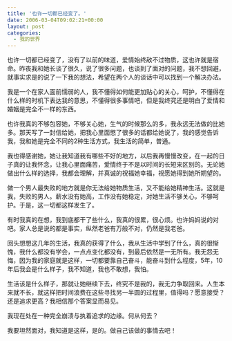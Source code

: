 ```yaml
---
title: '也许一切都已经变了。'
date: 2006-03-04T09:02:21+00:00
layout: post
categories:
  - 我的世界
---
```


也许一切都已经变了，没有了以前的味道，爱情始终敌不过物质，这也许就是宿命。昨夜我和她长谈了很久，说了很多问题，也谈到了面对的问题，我不想回避，就事实求是的说了一下我的想法，希望在两个人的谈话中可以找到一个解决办法。

我是一个在家人面前懦弱的人，我不懂得如何能更加贴心的关心，呵护，不懂得在什么样的时机下表达我的意思，不懂得很多事情吧，但是我终究还是明白了爱情和婚姻是完全不一样的东西。

也许我真的不够包容她，不够关心她，生气的时候那么的多，我永远无法做的比她多。那天写了一封信给她，把我心里面憋了很多的话都给她说了，我的感觉告诉我，我和她是完全不同的2种生活方式，我生活的简单，普通。

我也得感谢她，她让我知道我有哪些不好的地方，以后我再慢慢改变，在一起的日子真的让我怀念，让我心里面痛苦，爱情终于不是以时间的长短来区别的。无论她做出什么样的选择，我都会理解，并真诚的祝福她幸福，祝愿她得到她所期望的。

做一个男人最失败的地方就是你无法给她物质生活，又不能给她精神生活。这就是我，失败的男人。薪水没有她高，工作没有她稳定，对她生活不够关心，不够呵护。于是，这一切都这样发生了。

有时我真的在想，我到底都干了些什么，我真的很累，很心烦。也许妈妈说的对吧。家人总是说的都是事实，纵然老爸有万般不对，仍然是我老爸。

回头想想这几年的生活，我真的获得了什么，我从生活中学到了什么，真的很惭愧，我什么都没有学会，一点点变化都没有，到最后依然是一无所有。我无怨无悔，因为我的家庭就是这样，一切都要靠自己奋斗，能奋斗到什么程度，5年，10年后我会是什么样子，我不知道，我也不敢想，我怕。

生活该是什么样子，那就让她继续下去，终究不是我的，我无力争取回来。人生本来就不长，就这样把时间浪费在这些寻找另一半圆的过程里，值得吗？愿意接受？还是追求更高？我相信那个答案显而易见。

我现在处在一种完全崩溃与执着追求的边缘。何从何去？

我要坦然面对，我知道是这样，是的。做自己该做的事情去吧！